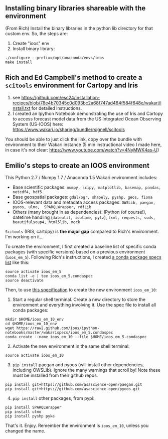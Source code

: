 ## Installing binary libraries shareable with the environment
(From Rich) Install the binary libraries in the python lib directory for that custom env. So, the steps are:

1. Create "ioos" env
2. Install binary library:

```
./configure --prefix=/opt/anaconda/envs/ioos
make install
```

## Rich and Ed Campbell's method to create a `scitools` environment for Cartopy and Iris
1. see https://github.com/esc24/installation-recipes/blob/78e4b70345c0d093bc2a68f747ad464f584f648e/wakari/install.txt for detailed instructions.
2. I created an Ipython Notebook demonstrating the use of Iris and Cartopy to access forecast model data from the US Integrated Ocean Observing System (US-IOOS) here:
https://www.wakari.io/sharing/bundle/rsignell/scitools

You should be able to just click the link, copy over the bundle with environment to their Wakari instance (5 min instructional video I made here, in case it's not clear: https://www.youtube.com/watch?v=4NyMWK4as-U)

## Emilio's steps to create an IOOS environment 
This Python 2.7 / Numpy 1.7 / Anaconda 1.5 Wakari environment includes:

- Base scientific packages: `numpy, scipy, matplotlib, basemap, pandas, netcdf4, hdf5`
- Base geospatial packages: `gdal/ogr, shapely, pyshp, geos, fiona`
- IOOS-relevant data and metadata access packages: `OWSLib, paegan, pyoos, ulmo,  SPARQLWrapper, rdfLib`
- Others (many brought in as dependencies): IPython (of course!), datetime handling (`dateutil, isotime, pytz`), `lxml, requests, suds, beautifulsoup4, html5lib, mock`

`Scitools` (IRIS, cartopy) is **the major gap** compared to Rich's environment. I'm working on it...

To create the environment, I first created a baseline list of specific conda packages (with specific versions) based on a previous environment (`ioos_em_5`). Following Rich's instructions, I created [a conda package specs list](https://github.com/ioos/ipython-notebooks/blob/master/wakarispecs/ioos_em_5.condaspec) like this:
```
source activate ioos_em_5
conda list -e | tee ioos_em_5.condaspec
source deactivate
```
Then, to use [this specification](https://github.com/ioos/ipython-notebooks/blob/master/wakarispecs/ioos_em_5.condaspec) to create the new environment `ioos_em_10`:

1. Start a regular shell terminal. Create a new directory to store the environment and everything involving it. Use the spec file to install all conda packages:
```
mkdir $HOME/ioos_em_10_env
cd $HOME/ioos_em_10_env
wget https://raw2.github.com/ioos/ipython-notebooks/master/wakarispecs/ioos_em_5.condaspec
conda create --name ioos_em_10 --file $HOME/ioos_em_5.condaspec
```

2. Activate the new environment in the same shell terminal:
```
source activate ioos_em_10
```

3. `pip install` paegan and pyoos (will install other dependencies, including OWSLib). Ignore the many warnings that scroll by! Note these must be installed from their github repos.
```
pip install git+https://github.com/asascience-open/paegan.git
pip install git+https://github.com/asascience-open/pyoos.git
```

4. `pip install` other packages, from pypi:
```
pip install SPARQLWrapper
pip install ulmo
pip install pyshp pyke
```

That's it. Enjoy. Remember the environment is `ioos_em_10`, unless you changed the name.
